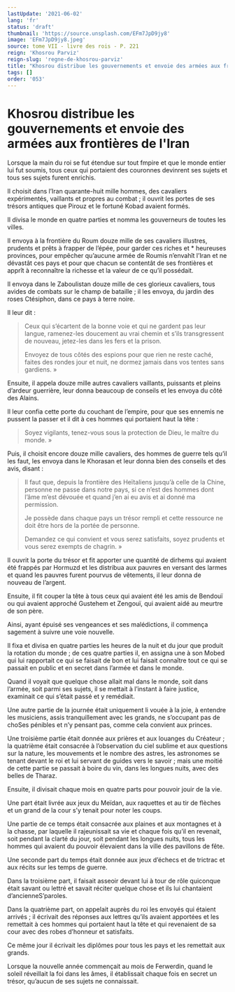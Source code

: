 ```yaml
---
lastUpdate: '2021-06-02'
lang: 'fr'
status: 'draft'
thumbnail: 'https://source.unsplash.com/EFm7JpD9jy8'
image: 'EFm7JpD9jy8.jpeg'
source: tome VII - livre des rois - P. 221
reign: 'Khosrou Parviz'
reign-slug: 'regne-de-khosrou-parviz'
title: "Khosrou distribue les gouvernements et envoie des armées aux frontières de l'Iran | Le Livre des Rois | Shâhnâmeh"
tags: []
order: '053'
---
```


<!-- LTeX: language=fr -->

# Khosrou distribue les gouvernements et envoie des armées aux frontières de l'Iran

Lorsque la main du roi se fut étendue sur tout fmpire et que le monde entier lui fut soumis, tous ceux qui portaient des couronnes devinrent ses sujets et tous ses sujets furent enrichis.

Il choisit dans l’Iran quarante-huit mille hommes, des cavaliers expérimentés, vaillants et propres au combat ; il ouvrit les portes de ses trésors antiques que Pirouz et le fortuné Kobad avaient formés.

Il divisa le monde en quatre parties et nomma les gouverneurs de toutes les villes.

Il envoya à la frontière du Roum douze mille de ses cavaliers illustres, prudents et prêts à frapper de l’épée, pour garder ces riches et \*
heureuses provinces, pour empêcher qu’aucune armée de Roumis n’envahît l’Iran et ne dévastât ces pays et pour que chacun se contentât de ses frontières et apprît à reconnaître la richesse et la valeur de ce qu’il possédait.

Il envoya dans le Zaboulistan douze mille de ces glorieux cavaliers, tous avides de combats sur le champ de bataille ; il les envoya, du jardin des roses Ctésiphon, dans ce pays à terre noire.

Il leur dit :

> Ceux qui s’écartent de la bonne voie et qui ne gardent pas leur langue, ramenez-les doucement au vrai chemin et s’ils transgressent de nouveau, jetez-les dans les fers et la prison.
>
> Envoyez de tous côtés des espions pour que rien ne reste caché, faites des rondes jour et nuit, ne dormez jamais dans vos tentes sans gardiens. »

Ensuite, il appela douze mille autres cavaliers vaillants, puissants et pleins d’ardeur guerrière, leur donna beaucoup de conseils et les envoya du côté des Alains.

Il leur confia cette porte du couchant de l’empire, pour que ses ennemis ne pussent la passer et il dit à ces hommes qui portaient haut la tête :

> Soyez vigilants, tenez-vous sous la protection de Dieu, le maître du monde. »

Puis, il choisit encore douze mille cavaliers, des hommes de guerre tels qu’il les faut, les envoya dans le Khorasan et leur donna bien des conseils et des avis, disant :

> Il faut que, depuis la frontière des Heïtaliens jusqu’à celle de la Chine, personne ne passe dans notre pays, si ce n’est des hommes dont l’âme m’est dévouée et quand j’en ai eu avis et ai donné ma permission.
>
> Je possède dans chaque pays un trésor rempli et cette ressource ne doit être hors de la portée de personne.
>
> Demandez ce qui convient et vous serez satisfaits, soyez prudents et vous serez exempts de chagrin. »

Il ouvrit la porte du trésor et fit apporter une quantité de dirhems qui avaient été frappés par Hormuzd et les distribua aux pauvres en versant des larmes et quand les pauvres furent pourvus de vêtements, il leur donna de nouveau de l’argent.

Ensuite, il fit couper la tête à tous ceux qui avaient été les amis de Bendouï ou qui avaient approché Gustehem et Zengouï, qui avaient aidé au meurtre de son père.

Ainsi, ayant épuisé ses vengeances et ses malédictions, il commença sagement à suivre une voie nouvelle.

Il fixa et divisa en quatre parties les heures de la nuit et du jour que produit la rotation du monde ; de ces quatre parties il, en assigna une à son Mobed qui lui rapportait ce qui se faisait de bon et lui faisait connaître tout ce qui se passait en public et en secret dans l’armée et dans le monde.

Quand il voyait que quelque chose allait mal dans le monde, soit dans l’armée, soit parmi ses sujets, il se mettait à l’instant à faire justice, examinait ce qui s’était passé et y remédiait.

Une autre partie de la journée était uniquement li vouée à la joie, à entendre les musiciens, assis tranquillement avec les grands, ne s’occupant pas de choSes pénibles et n’y pensant pas, comme cela convient aux princes.

Une troisième partie était donnée aux prières et aux louanges du Créateur ; la quatrième était consacrée à l’observation du ciel sublime et aux questions sur la nature, les mouvements et le nombre des astres, les astronomes se tenant devant le roi et lui servant de guides vers le savoir ; mais une moitié de cette partie se passait à boire du vin, dans les longues nuits, avec des belles de Tharaz.

Ensuite, il divisait chaque mois en quatre parts pour pouvoir jouir de la vie.

Une part était livrée aux jeux du Meïdan, aux raquettes et au tir de flèches et un grand de la cour s’y tenait pour noter les coups.

Une partie de ce temps était consacrée aux plaines et aux montagnes et à la chasse, par laquelle il rajeunissait sa vie et chaque fois qu’il en revenait, soit pendant la clarté du jour, soit pendant les longues nuits, tous les hommes qui avaient du pouvoir élevaient dans la ville des pavillons de fête.

Une seconde part du temps était donnée aux jeux d’échecs et de trictrac et aux récits sur les temps de guerre.

Dans la troisième part, il faisait asseoir devant lui à tour de rôle quiconque était savant ou lettré et savait réciter quelque chose et ils lui chantaient d’ancienneS’paroles.

Dans la quatrième part, on appelait auprès du roi les envoyés qui étaient arrivés ; il écrivait des réponses aux lettres qu’ils avaient apportées et les remettait à ces hommes qui portaient haut la tête et qui revenaient de sa cour avec des robes d’honneur et satisfaits.

Ce même jour il écrivait les diplômes pour tous les pays et les remettait aux grands.

Lorsque la nouvelle année commençait au mois de Ferwerdin, quand le soleil réveillait la foi dans les âmes, il établissait chaque fois en secret un trésor, qu’aucun de ses sujets ne connaissait.
